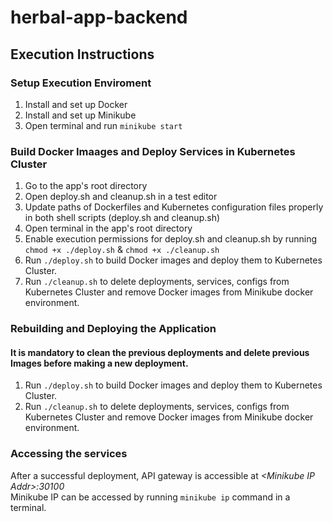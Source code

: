 # herbal-app-backend

## Execution Instructions  

### Setup Execution Enviroment
1. Install and set up Docker
2. Install and set up Minikube
3. Open terminal and run `minikube start`

### Build Docker Imaages and Deploy Services in Kubernetes Cluster
1. Go to the app's root directory
2. Open deploy.sh and cleanup.sh in a test editor
3. Update paths of Dockerfiles and Kubernetes configuration files properly in both shell scripts (deploy.sh and cleanup.sh)
4. Open terminal in the app's root directory
5. Enable execution permissions for deploy.sh and cleanup.sh by running `chmod +x ./deploy.sh` & `chmod +x ./cleanup.sh`
6. Run `./deploy.sh` to build Docker images and deploy them to Kubernetes Cluster.
7. Run `./cleanup.sh` to delete deployments, services, configs from Kubernetes Cluster and remove Docker images from Minikube docker environment.

### Rebuilding and Deploying the Application
#### It is mandatory to clean the previous deployments and delete previous Images before making a new deployment. 
1. Run `./deploy.sh` to build Docker images and deploy them to Kubernetes Cluster.
2. Run `./cleanup.sh` to delete deployments, services, configs from Kubernetes Cluster and remove Docker images from Minikube docker environment.

### Accessing the services
After a successful deployment, API gateway is accessible at *\<Minikube IP Addr\>:30100*  
Minikube IP can be accessed by running `minikube ip` command in a terminal.
